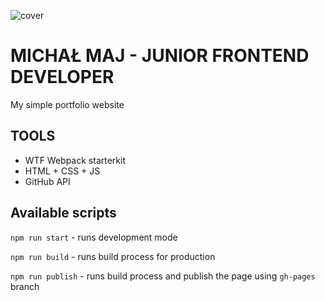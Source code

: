 ![cover]("https://michalmaj1987.github.io/Portfolio/public/og-jfd.png")

# MICHAŁ MAJ - JUNIOR FRONTEND DEVELOPER

My simple portfolio website

## TOOLS

- WTF Webpack starterkit
- HTML + CSS + JS
- GitHub API

## Available scripts

`npm run start` - runs development mode

`npm run build` - runs build process for production

`npm run publish` - runs build process and publish the page using `gh-pages` branch

